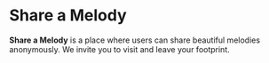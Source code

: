 # Share a Melody

**Share a Melody** is a place where users can share beautiful melodies anonymously. We invite you to visit and leave your footprint.

